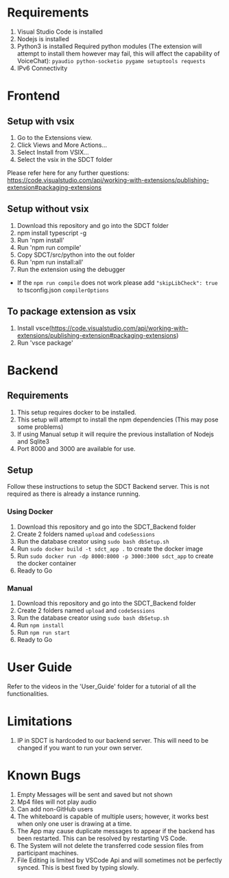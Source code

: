# Requirements
1. Visual Studio Code is installed
2. Nodejs is installed
3. Python3 is installed
   Required python modules (The extension will attempt to install them however may fail, this will affect the capability of VoiceChat):
    `pyaudio
    python-socketio
    pygame
    setuptools
    requests `
4. IPv6 Connectivity

# Frontend

## Setup with vsix
1. Go to the Extensions view.
2. Click Views and More Actions...
3. Select Install from VSIX...
4. Select the vsix in the SDCT folder

Please refer here for any further questions: https://code.visualstudio.com/api/working-with-extensions/publishing-extension#packaging-extensions

## Setup without vsix
1. Download this repository and go into the SDCT folder
2. npm install typescript -g
3. Run 'npm install'
4. Run 'npm run compile'
5. Copy SDCT/src/python into the out folder
6. Run 'npm run install:all'
7. Run the extension using the debugger

* If the `npm run compile` does not work please add `"skipLibCheck": true` to tsconfig.json `compilerOptions`

## To package extension as vsix
1. Install vsce(https://code.visualstudio.com/api/working-with-extensions/publishing-extension#packaging-extensions)
2. Run 'vsce package'

# Backend

## Requirements
1. This setup requires docker to be installed.
2. This setup will attempt to install the npm dependencies (This may pose some problems)
3. If using Manual setup it will require the previous installation of Nodejs and Sqlite3
4. Port 8000 and 3000 are available for use.

## Setup
Follow these instructions to setup the SDCT Backend server. This is not required as there is already a instance running.

### Using Docker
1. Download this repository and go into the SDCT_Backend folder
2. Create 2 folders named `upload` and `codeSessions`
3. Run the database creator using `sudo bash dbSetup.sh`
4. Run `sudo docker build -t sdct_app .` to create the docker image
5. Run `sudo docker run -dp 8000:8000 -p 3000:3000 sdct_app` to create the docker container
6. Ready to Go

### Manual
1. Download this repository and go into the SDCT_Backend folder
2. Create 2 folders named `upload` and `codeSessions`
3. Run the database creator using `sudo bash dbSetup.sh`
4. Run `npm install`
5. Run `npm run start`
6. Ready to Go

# User Guide
Refer to the videos in the 'User_Guide' folder for a tutorial of all the functionalities.

# Limitations

1. IP in SDCT is hardcoded to our backend server. This will need to be changed if you want to run your own server.

# Known Bugs
1. Empty Messages will be sent and saved but not shown
2. Mp4 files will not play audio
3. Can add non-GitHub users
4. The whiteboard is capable of multiple users; however, it works best when only one user is drawing at a time.
5. The App may cause duplicate messages to appear if the backend has been restarted. This can be resolved by restarting VS Code.
6. The System will not delete the transferred code session files from participant machines.
7. File Editing is limited by VSCode Api and will sometimes not be perfectly synced. This is best fixed by typing slowly.

